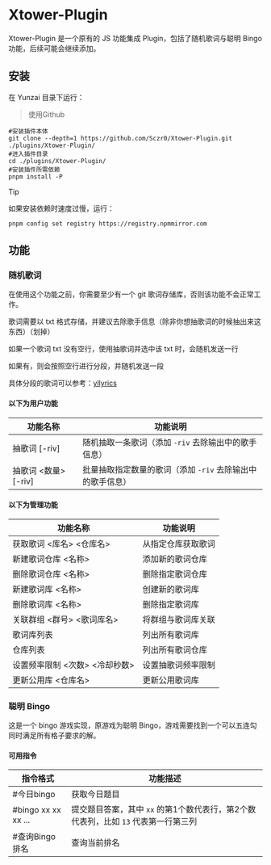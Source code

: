 # Xtower-Plugin

Xtower-Plugin 是一个原有的 JS 功能集成 Plugin，包括了随机歌词与聪明 Bingo 功能，后续可能会继续添加。

## 安装

在 Yunzai 目录下运行：

> 使用Github

```
#安装插件本体
git clone --depth=1 https://github.com/Sczr0/Xtower-Plugin.git ./plugins/Xtower-Plugin/ 
#进入插件目录
cd ./plugins/Xtower-Plugin/ 
#安装插件所需依赖
pnpm install -P
```
> [!TIP]
> 如果安装依赖时速度过慢，运行：
> 
>```
> pnpm config set registry https://registry.npmmirror.com
>```

## 功能

### 随机歌词

在使用这个功能之前，你需要至少有一个 git 歌词存储库，否则该功能不会正常工作。

歌词需要以 txt 格式存储，并建议去除歌手信息（除非你想抽歌词的时候抽出来这东西）（划掉）

如果一个歌词 txt 没有空行，使用抽歌词并选中该 txt 时，会随机发送一行

如果有，则会按照空行进行分段，并随机发送一段

具体分段的歌词可以参考：[yllyrics](https://github.com/Sczr0/yllyrics)

#### **以下为用户功能**

| **功能名称**               | **功能说明**                                                                 |
|----------------------------|-----------------------------------------------------------------------------|
| 抽歌词 [-riv]              | 随机抽取一条歌词（添加 `-riv` 去除输出中的歌手信息）                        |
| 抽歌词 <数量> [-riv]       | 批量抽取指定数量的歌词（添加 `-riv` 去除输出中的歌手信息）                  |

#### **以下为管理功能**

| **功能名称**               | **功能说明**                                                                 |
|----------------------------|-----------------------------------------------------------------------------|
| 获取歌词 <库名> <仓库名>   | 从指定仓库获取歌词                                                          |
| 新建歌词仓库 <名称> <URL>  | 添加新的歌词仓库                                                            |
| 删除歌词仓库 <名称>        | 删除指定歌词仓库                                                            |
| 新建歌词库 <名称>          | 创建新的歌词库                                                              |
| 删除歌词库 <名称>          | 删除指定歌词库                                                              |
| 关联群组 <群号> <歌词库名> | 将群组与歌词库关联                                                          |
| 歌词库列表                 | 列出所有歌词库                                                              |
| 仓库列表                   | 列出所有歌词仓库                                                            |
| 设置频率限制 <次数> <冷却秒数> | 设置抽歌词频率限制                                                      |
| 更新公用库 <仓库名>        | 更新公用歌词库     

### 聪明 Bingo

这是一个 bingo 游戏实现，原游戏为聪明 Bingo，游戏需要找到一个可以五连勾同时满足所有格子要求的解。

#### 可用指令

| **指令格式**           | **功能描述**                                                                 |
|------------------------|-----------------------------------------------------------------------------|
| #今日bingo             | 获取今日题目                                                                |
| #bingo xx xx xx ...    | 提交题目答案，其中 `xx` 的第1个数代表行，第2个数代表列，比如 `13` 代表第一行第三列 |
| #查询Bingo排名         | 查询当前排名       